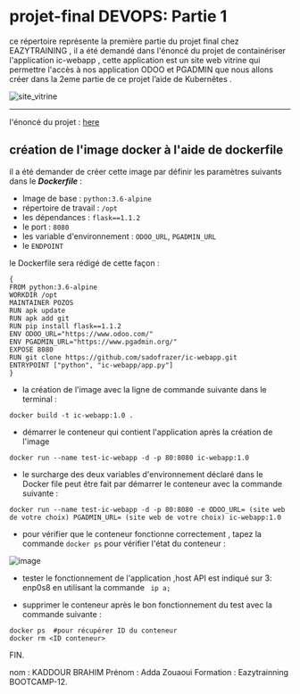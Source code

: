 # projet-final DEVOPS: Partie 1 

ce répertoire représente la première partie du projet final chez EAZYTRAINING , il a été demandé dans l'énoncé du projet de containériser l'application ic-webapp , cette application est un site web vitrine qui permettre l'accès à nos application ODOO et PGADMIN que nous allons créer dans la 2eme partie de ce projet l’aide de Kubernêtes .


![site_vitrine](https://github.com/adda213/mini-projet-docker/assets/123883398/5ab02718-451e-44ce-b8e9-1692af0b2501)


------------
l'énoncé du projet : [here](https://github.com/sadofrazer/ic-webapp "here")

## création de l'image docker à l'aide de dockerfile 

il a été demander de créer cette image par définir les paramètres suivants dans le ***Dockerfile*** : 
- Image de base : `python:3.6-alpine`
- répertoire de travail : `/opt`
- les dépendances : `flask==1.1.2`
- le port : `8080`
- les variable d'environnement : `ODOO_URL`, `PGADMIN_URL`
- le `ENDPOINT`
  
le Dockerfile sera rédigé de cette façon :

```
{
FROM python:3.6-alpine
WORKDIR /opt
MAINTAINER POZOS
RUN apk update
RUN apk add git
RUN pip install flask==1.1.2
ENV ODOO_URL="https://www.odoo.com/" 
ENV PGADMIN_URL="https://www.pgadmin.org/"
EXPOSE 8080
RUN git clone https://github.com/sadofrazer/ic-webapp.git
ENTRYPOINT ["python", "ic-webapp/app.py"]
}
```

- la création de l'image avec la ligne de commande suivante dans le terminal :

```
docker build -t ic-webapp:1.0 .
```

- démarrer le conteneur qui contient l'application après la création de l'image 

```
docker run --name test-ic-webapp -d -p 80:8080 ic-webapp:1.0
```
- le surcharge des deux variables d'environnement déclaré dans le Docker file peut être fait par démarrer le conteneur avec la commande suivante :
```
docker run --name test-ic-webapp -d -p 80:8080 -e ODOO_URL= (site web de votre choix) PGADMIN_URL= (site web de votre choix) ic-webapp:1.0
```
- pour vérifier que le conteneur fonctionne correctement , tapez la commande `docker ps` pour vérifier l'état du conteneur : 
   
![image](https://github.com/adda213/projet-filerouge-partie1/assets/123883398/8b0ce02c-8daa-446f-a996-8deb1a38cf7f)

- tester le fonctionnement de l'application ,host API est indiqué sur 3: enp0s8 en utilisant la commande ` ip a;`

- supprimer le conteneur après le bon fonctionnement du test avec la commande suivante : 
```
docker ps  #pour récupérer ID du conteneur
docker rm <ID conteneur> 
```

FIN.


nom : KADDOUR BRAHIM
Prénom : Adda Zouaoui
Formation : Eazytrainning BOOTCAMP-12.
